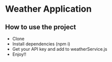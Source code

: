 # Weather Application
## How to use the project

- Clone
- Install dependencies (npm i)
- Get your API key and add to weatherService.js
- Enjoy!!
